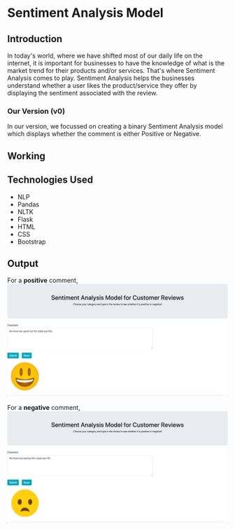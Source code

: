 # Sentiment Analysis Model
## Introduction
In today's world, where we have shifted most of our daily life on the internet, it is important for businesses to have the knowledge of what is the market trend for their products and/or services. That's where Sentiment Analysis comes to play.
Sentiment Analysis helps the businesses understand whether a user likes the product/service they offer by displaying the sentiment associated with the review.

### Our Version (v0)
In our version, we focussed on creating a binary Sentiment Analysis model which displays whether the comment is either Positive or Negative. 

## Working
## Technologies Used
- NLP
- Pandas
- NLTK
- Flask
- HTML
- CSS
- Bootstrap

## Output
For a **positive** comment,
![Positive Output](https://github.com/Deshmukh-Omkar/Sentiment-Analysis-Model/blob/master/Images/Positive%20Output.png)

For a **negative** comment,
![Negative Output](https://github.com/Deshmukh-Omkar/Sentiment-Analysis-Model/blob/master/Images/Negative%20Output.png)

